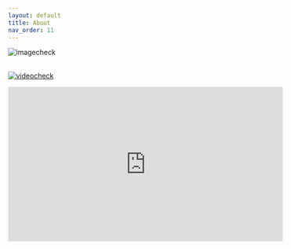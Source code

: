 ```yaml
---
layout: default
title: About
nav_order: 11
---
```

![imagecheck](https://images.pexels.com/photos/6431180/pexels-photo-6431180.jpeg)<br><br>


[![videocheck](https://tse1.mm.bing.net/th?id=OIP.DYaFSIhPkjBgt-ROqmt6OgAAAA&pid=Api&P=0&h=180)](https://youtu.be/k1RI5locZE4)
<iframe width="560" height="315" src="https://www.youtube.com/embed/k1RI5locZE4" title="YouTube video player" frameborder="0" allow="accelerometer; autoplay; clipboard-write; encrypted-media; gyroscope; picture-in-picture; web-share" allowfullscreen></iframe>
